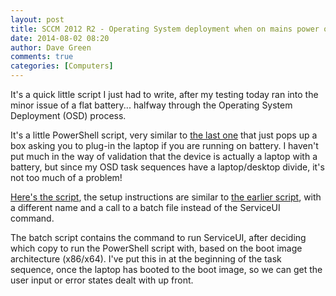 ```yaml
---
layout: post
title: SCCM 2012 R2 - Operating System deployment when on mains power only
date: 2014-08-02 08:20
author: Dave Green
comments: true
categories: [Computers]
---
```

It's a quick little script I just had to write, after my testing today ran into the minor issue of a flat battery... halfway through the Operating System Deployment (OSD) process.

It's a little PowerShell script, very similar to [the last one](https://tookitaway.co.uk/sccm-2012-r2-validating-and-setting-osdcomputername-with-powershell) that just pops up a box asking you to plug-in the laptop if you are running on battery. I haven't put much in the way of validation that the device is actually a laptop with a battery, but since my OSD task sequences have a laptop/desktop divide, it's not too much of a problem!

[Here's the script](https://github.com/davegreen/miscellaneous/tree/master/PowerShell/SCCM/OSDBatteryStatus), the setup instructions are similar to [the earlier script](https://tookitaway.co.uk/sccm-2012-r2-validating-and-setting-osdcomputername-with-powershell), with a different name and a call to a batch file instead of the ServiceUI command.

The batch script contains the command to run ServiceUI, after deciding which copy to run the PowerShell script with, based on the boot image architecture (x86/x64). I've put this in at the beginning of the task sequence, once the laptop has booted to the boot image, so we can get the user input or error states dealt with up front.
